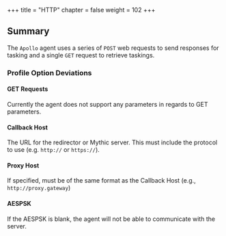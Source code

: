 +++
title = "HTTP"
chapter = false
weight = 102
+++

## Summary
The `Apollo` agent uses a series of `POST` web requests to send responses for tasking and a single `GET` request to retrieve taskings.

### Profile Option Deviations

#### GET Requests 

Currently the agent does not support any parameters in regards to GET parameters.

#### Callback Host
The URL for the redirector or Mythic server. This must include the protocol to use (e.g. `http://` or `https://`).

#### Proxy Host
If specified, must be of the same format as the Callback Host (e.g., `http://proxy.gateway`)

#### AESPSK
If the AESPSK is blank, the agent will not be able to communicate with the server.